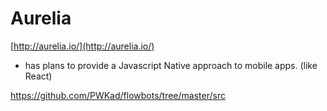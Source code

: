 # Aurelia

[http://aurelia.io/](http://aurelia.io/)

- has plans to provide a Javascript Native approach to mobile apps. (like React)

https://github.com/PWKad/flowbots/tree/master/src